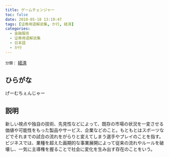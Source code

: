 ```yaml
---
title: ゲームチェンジャー
toc: false
date: 2018-05-18 13:19:47
tags: [证券用语解说集, か行, 経済]
categories:
  - 金融服务
  - 证券用语解说集
  - 日本語
  - か行
---
```


`分類：` [経済](/tags/経済/)

## ひらがな

げーむちぇんじゃー

## 説明

新しい視点や独自の技術、先見性などによって、既存の市場の状況を一変させる価値や可能性をもった製品やサービス、企業などのこと。もともとはスポーツなどでそれまでの試合の流れをがらりと変えてしまう選手やプレイのことを指す。ビジネスでは、業種を超えた画期的な事業展開によって従来の流れやルールを破壊し、一気に主導権を握ることで社会に変化を生み出す存在のことをいう。
